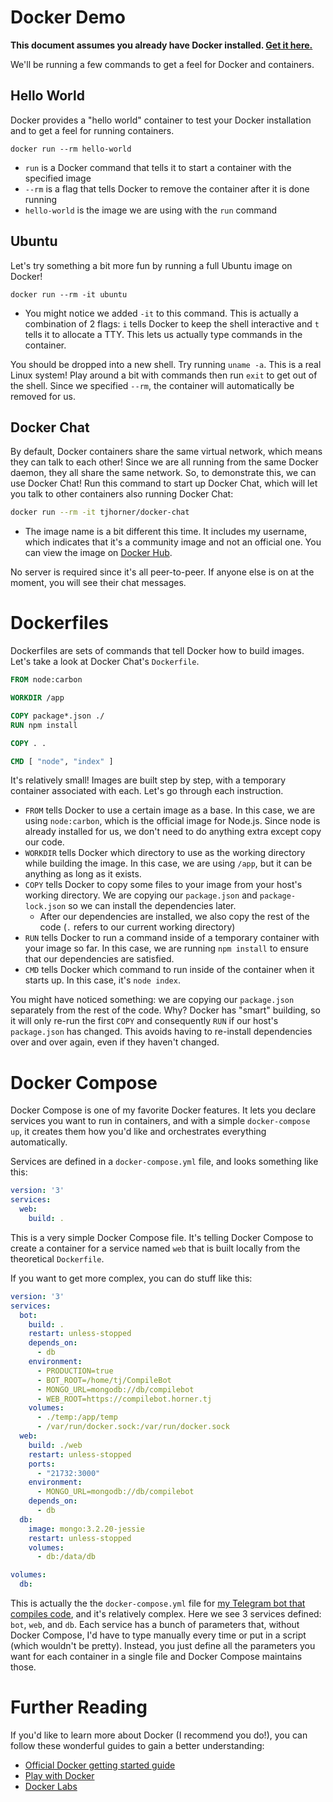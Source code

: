 # Docker Demo

**This document assumes you already have Docker installed. [Get it here.](https://www.docker.com/get-docker)**

We'll be running a few commands to get a feel for Docker and containers.

## Hello World

Docker provides a "hello world" container to test your Docker installation and to get a feel for running containers.

```shell
docker run --rm hello-world
```

- `run` is a Docker command that tells it to start a container with the specified image
- `--rm` is a flag that tells Docker to remove the container after it is done running
- `hello-world` is the image we are using with the `run` command

## Ubuntu

Let's try something a bit more fun by running a full Ubuntu image on Docker!

```shell
docker run --rm -it ubuntu
```

- You might notice we added `-it` to this command. This is actually a combination of 2 flags: `i` tells Docker to keep the shell interactive and `t` tells it to allocate a TTY. This lets us actually type commands in the container.

You should be dropped into a new shell. Try running `uname -a`. This is a real Linux system! Play around a bit with commands then run `exit` to get out of the shell. Since we specified `--rm`, the container will automatically be removed for us.

## Docker Chat

By default, Docker containers share the same virtual network, which means they can talk to each other! Since we are all running from the same Docker daemon, they all share the same network. So, to demonstrate this, we can use Docker Chat! Run this command to start up Docker Chat, which will let you talk to other containers also running Docker Chat:

```sh
docker run --rm -it tjhorner/docker-chat
```

- The image name is a bit different this time. It includes my username, which indicates that it's a community image and not an official one. You can view the image on [Docker Hub](https://hub.docker.com/r/tjhorner/docker-chat/).

No server is required since it's all peer-to-peer. If anyone else is on at the moment, you will see their chat messages.

# Dockerfiles

Dockerfiles are sets of commands that tell Docker how to build images. Let's take a look at Docker Chat's `Dockerfile`.

```dockerfile
FROM node:carbon

WORKDIR /app

COPY package*.json ./
RUN npm install

COPY . .

CMD [ "node", "index" ]
```

It's relatively small! Images are built step by step, with a temporary container associated with each. Let's go through each instruction.

- `FROM` tells Docker to use a certain image as a base. In this case, we are using `node:carbon`, which is the official image for Node.js. Since node is already installed for us, we don't need to do anything extra except copy our code.
- `WORKDIR` tells Docker which directory to use as the working directory while building the image. In this case, we are using `/app`, but it can be anything as long as it exists.
- `COPY` tells Docker to copy some files to your image from your host's working directory. We are copying our `package.json` and `package-lock.json` so we can install the dependencies later.
  - After our dependencies are installed, we also copy the rest of the code (`.` refers to our current working directory)
- `RUN` tells Docker to run a command inside of a temporary container with your image so far. In this case, we are running `npm install` to ensure that our dependencies are satisfied.
- `CMD` tells Docker which command to run inside of the container when it starts up. In this case, it's `node index`.

You might have noticed something: we are copying our `package.json` separately from the rest of the code. Why? Docker has "smart" building, so it will only re-run the first `COPY` and consequently `RUN` if our host's `package.json` has changed. This avoids having to re-install dependencies over and over again, even if they haven't changed.

# Docker Compose

Docker Compose is one of my favorite Docker features. It lets you declare services you want to run in containers, and with a simple `docker-compose up`, it creates them how you'd like and orchestrates everything automatically.

Services are defined in a `docker-compose.yml` file, and looks something like this:

```yaml
version: '3'
services:
  web:
    build: .
```

This is a very simple Docker Compose file. It's telling Docker Compose to create a container for a service named `web` that is built locally from the theoretical `Dockerfile`.

If you want to get more complex, you can do stuff like this:

```yaml
version: '3'
services:
  bot:
    build: .
    restart: unless-stopped
    depends_on:
      - db
    environment:
      - PRODUCTION=true
      - BOT_ROOT=/home/tj/CompileBot
      - MONGO_URL=mongodb://db/compilebot
      - WEB_ROOT=https://compilebot.horner.tj
    volumes:
      - ./temp:/app/temp
      - /var/run/docker.sock:/var/run/docker.sock
  web:
    build: ./web
    restart: unless-stopped
    ports:
      - "21732:3000"
    environment:
      - MONGO_URL=mongodb://db/compilebot
    depends_on:
      - db
  db:
    image: mongo:3.2.20-jessie
    restart: unless-stopped
    volumes:
      - db:/data/db

volumes:
  db:
```

This is actually the the `docker-compose.yml` file for [my Telegram bot that compiles code](https://t.me/CompileBot), and it's relatively complex. Here we see 3 services defined: `bot`, `web`, and `db`. Each service has a bunch of parameters that, without Docker Compose, I'd have to type manually every time or put in a script (which wouldn't be pretty). Instead, you just define all the parameters you want for each container in a single file and Docker Compose maintains those.

# Further Reading

If you'd like to learn more about Docker (I recommend you do!), you can follow these wonderful guides to gain a better understanding:

- [Official Docker getting started guide](https://docs.docker.com/get-started/)
- [Play with Docker](https://training.play-with-docker.com/)
- [Docker Labs](https://github.com/docker/labs)
